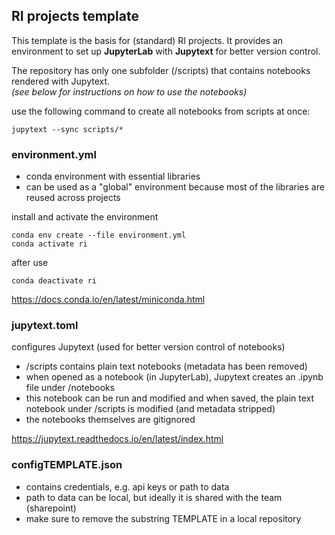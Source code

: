 
## RI projects template

This template is the basis for (standard) RI projects. 
It provides an environment to set up **JupyterLab** with **Jupytext** for better version control.

The repository has only one subfolder (/scripts) that contains notebooks rendered with Jupytext.\
*(see below for instructions on how to use the notebooks)*

use the following command to create all notebooks from scripts at once:
```
jupytext --sync scripts/*
```

### environment.yml

- conda environment with essential libraries
- can be used as a "global" environment because most of the libraries are reused across projects

install and activate the environment
```
conda env create --file environment.yml
conda activate ri
```
after use
```
conda deactivate ri
```
https://docs.conda.io/en/latest/miniconda.html

### jupytext.toml

configures Jupytext (used for better version control of notebooks)

- /scripts contains plain text notebooks (metadata has been removed)
- when opened as a notebook (in JupyterLab), Jupytext creates an .ipynb file under /notebooks
- this notebook can be run and modified and when saved, the plain text notebook under /scripts is modified (and metadata stripped)
- the notebooks themselves are gitignored

https://jupytext.readthedocs.io/en/latest/index.html

### configTEMPLATE.json
- contains credentials, e.g. api keys or path to data
- path to data can be local, but ideally it is shared with the team (sharepoint)
- make sure to remove the substring TEMPLATE in a local repository
